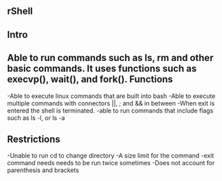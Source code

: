 rShell
------
Intro
------
Able to run commands such as ls, rm and other basic commands. It uses functions
such as execvp(), wait(), and fork(). 
Functions
---------
-Able to execute linux commands that are built into bash
-Able to execute multiple commands with connectors ||, ; and && in between
-When exit is entered the shell is terminated.
-able to run commands that include flags such as ls -l, or ls -a

Restrictions
------------
-Unable to run cd to change directory
-A size limit for the command
-exit command needs needs to be run twice sometimes
-Does not account for parenthesis and brackets

